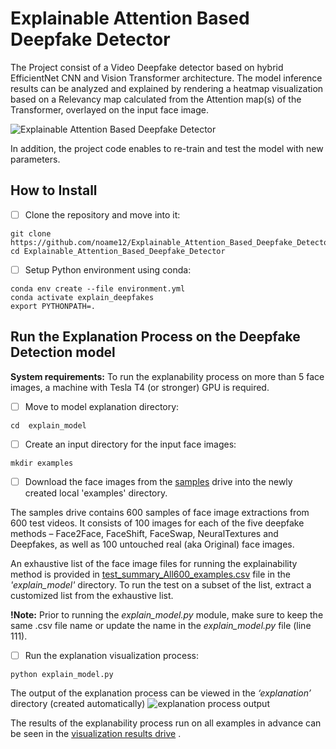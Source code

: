 # Explainable Attention Based Deepfake Detector
The Project consist of a Video Deepfake detector based on hybrid EfficientNet CNN and Vision Transformer architecture. The model inference results can be analyzed and explained by rendering a heatmap visualization based on a Relevancy map calculated from the Attention map(s) of the Transformer, overlayed on the input face image.

![Explainable Attention Based Deepfake Detector](https://user-images.githubusercontent.com/93251301/157253542-47192d3e-c7f7-4aa0-bbd2-039738d8fba3.png)

In addition, the project code enables to re-train and test the model with new parameters.

## How to Install  
- [ ] Clone the repository and move into it:
```
git clone https://github.com/noame12/Explainable_Attention_Based_Deepfake_Detector.git
cd Explainable_Attention_Based_Deepfake_Detector
```
- [ ] Setup Python environment using conda:
```
conda env create --file environment.yml
conda activate explain_deepfakes
export PYTHONPATH=.
```
## Run the Explanation Process on the Deepfake Detection model
**System requirements:**
To run the explanability process on more than 5 face images, a machine with Tesla T4 (or stronger) GPU is required. 

- [ ] Move to model explanation directory: 
```
cd  explain_model
```

- [ ] Create an input directory for the input face images:
```
mkdir examples
```
- [ ] Download the face images from the [samples](https://drive.google.com/drive/folders/1-JtWGMyd7YaTa56R6uYpjvwmUyW5q-zN?usp=sharing) drive into the newly created local 'examples' directory.

The samples drive contains 600 samples of face image extractions from 600 test videos. It consists of 100 images for each of the five deepfake methods – Face2Face, FaceShift, FaceSwap, NeuralTextures and Deepfakes, as well as 100 untouched real (aka Original) face images.

An exhaustive list of the face image files for running the explainability method is provided in [test_summary_All600_examples.csv](https://github.com/noame12/Explainable_Attention_Based_Deepfake_Detector/blob/master/Explain_model/test_summary_All600_examples.csv) file in the _'explain_model'_ directory. To run the test on a subset of the list, extract a customized list from the exhaustive list.

**!Note:** Prior to running the _explain_model.py_ module, make sure to keep the same .csv file name or update the name in the _explain_model.py_ file (line 111).

- [ ] Run the explanation visualization process:
```
python explain_model.py
```

The output of the explanation process can be viewed in the _‘explanation’_ directory (created automatically)
![explanation process output](https://user-images.githubusercontent.com/93251301/157272590-774cf7d6-172d-48d0-8a44-1c3996f12507.png)


The results of the explanability process run on all examples in advance can be seen in the [visualization results drive](https://drive.google.com/drive/folders/1fxi-ilXykkq-RXwbNRtrwdicxKROrHae?usp=sharing) .


